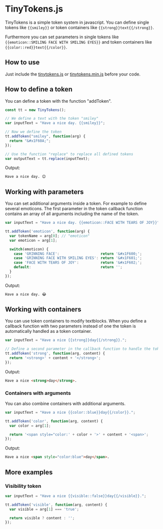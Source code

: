 # TinyTokens.js
TinyTokens is a simple token system in javascript. You can define single tokens like ``{{smiley}}`` or token containers like ``{{strong}}text{{/strong}}``.

Furthermore you can set parameters in single tokens like ``{{emoticon::SMILING FACE WITH SMILING EYES}}`` and token containers like ``{{color::red}}text{{/color}}``.

## How to use
Just include the [tinytokens.js](tinytokens.js) or [tinytokens.min.js](tinytokens.min.js) before your code.

## How to define a token
You can define a token with the function "addToken".

```js
const tt = new TinyTokens();

// We define a text with the token "smiley"
var inputText = "Have a nice day. {{smiley}}";

// Now we define the token
tt.addToken("smiley", function(arg) {
  return "&#x1F60A;";
});

// Use the function "replace" to replace all defined tokens
var outputText = tt.replace(inputText);
```

Output:
```html
Have a nice day. 😊
```

## Working with parameters
You can set additional arguments inside a token. For example to define several emoticons. The first parameter in the token callback function contains an array of all arguments including the name of the token.

```js
var inputText = "Have a nice day. {{emoticon::FACE WITH TEARS OF JOY}}";

tt.addToken('emoticon', function(arg) {
  var tokenName = arg[0]; // "emoticon"
  var emoticon = arg[1];

  switch(emoticon) {
    case 'GRINNING FACE':                   return '&#x1F600;';
    case 'GRINNING FACE WITH SMILING EYES': return '&#x1F601;';
    case 'FACE WITH TEARS OF JOY':          return '&#x1F602;';
    default:                                return '';
  }
});
```

Output:
```html
Have a nice day. 😂
```

## Working with containers
You can use token containers to modify textblocks. When you define a callback function with two parameters instead of one the token is automatically handled as a token container.

```js
var inputText = "Have a nice {{strong}}day{{/strong}}.";

// Define a second parameter in the callback function to handle the token as a container.
tt.addToken('strong', function(arg, content) {
  return '<strong>' + content + '</strong>';
});
```

Output:
```html
Have a nice <strong>day</strong>.
```

### Containers with arguments

You can also combine containers with additional arguments.

```js
var inputText = "Have a nice {{color::blue}}day{{/color}}.";

tt.addToken('color', function(arg, content) {
  var color = arg[1];

  return '<span style="color:' + color + '>' + content + '<span>';
});
```

Output:
```html
Have a nice <span style="color:blue">day</span>.
```

## More examples

### Visibility token
```js
var inputText = "Have a nice {{visible::false}}day{{/visible}}.";

tt.addToken('visible', function(arg, content) {
  var visible = arg[1] === 'true';

  return visible ? content : '';
});
```
